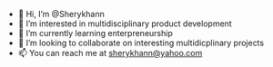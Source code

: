 - 👋 Hi, I’m @Sherykhann
- 👀 I’m interested in multidisciplinary product development 
- 🌱 I’m currently learning enterpreneurship
- 💞️ I’m looking to collaborate on interesting multidicplinary projects 
- 📫 You can reach me at sherykhann@yahoo.com 

<!---
Sherykhann/Sherykhann is a ✨ special ✨ repository because its `README.md` (this file) appears on your GitHub profile.
You can click the Preview link to take a look at your changes.
--->
